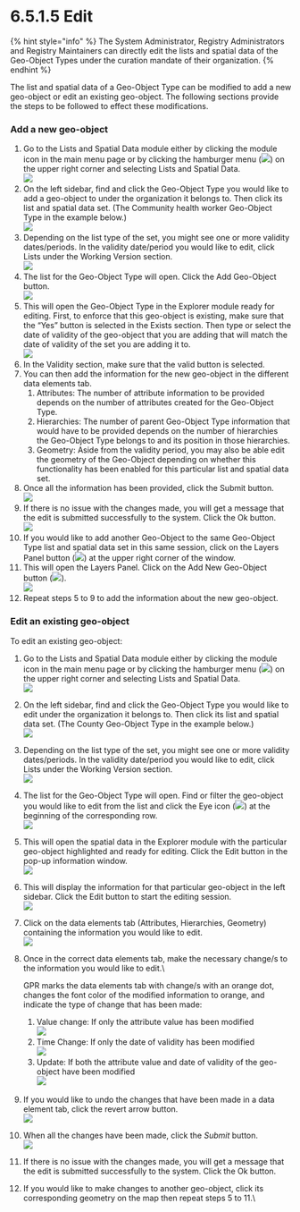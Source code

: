 # 6.5.1.5 Edit

{% hint style="info" %}
The System Administrator, Registry Administrators and Registry Maintainers can directly edit the lists and spatial data of the Geo-Object Types under the curation mandate of their organization.
{% endhint %}

The list and spatial data of a Geo-Object Type can be modified to add a new geo-object or edit an existing geo-object. The following sections provide the steps to be followed to effect these modifications.

### Add a new geo-object

1. Go to the Lists and Spatial Data module either by clicking the module icon in the main menu page or by clicking the hamburger menu (![](https://lh3.googleusercontent.com/4ieAODNcwrlKZ6iUiZnYlbLGZmQJiEse\_Z8mls7B1vwiKHOfldO3TWH3smxfa1IJQb\_BhxM7c6iTe--Wm0sPvlovt4jp-DaoMkTqq5MNslg-imIrXqyoa3A3Fnq-Ct\_7AAaQzW-xMCIbev1kGSUU8xN5v8iFIayG4z8c4H78mU80Ms6J\_4PBB1ghQw)) on the upper right corner and selecting Lists and Spatial Data.\
   ![](<../../../../../.gitbook/assets/image (19) (1) (1).png>)
2. On the left sidebar, find and click the Geo-Object Type you would like to add a geo-object to under the organization it belongs to. Then click its list and spatial data set. (The Community health worker Geo-Object Type in the example below.)\
   ![](<../../../../../.gitbook/assets/image (31).png>)
3. Depending on the list type of the set, you might see one or more validity dates/periods. In the validity date/period you would like to edit, click Lists under the Working Version section.\
   ![](<../../../../../.gitbook/assets/image (1) (2).png>)
4. The list for the Geo-Object Type will open. Click the Add Geo-Object button.\
   ![](<../../../../../.gitbook/assets/image (11) (1).png>)
5. This will open the Geo-Object Type in the Explorer module ready for editing. First, to enforce that this geo-object is existing, make sure that the “Yes” button is selected in the Exists section. Then type or select the date of validity of the geo-object that you are adding that will match the date of validity of the set you are adding it to.\
   ![](<../../../../../.gitbook/assets/image (12) (1).png>)
6. In the Validity section, make sure that the valid button is selected.
7. You can then add the information for the new geo-object in the different data elements tab.
   1. Attributes: The number of attribute information to be provided depends on the number of attributes created for the Geo-Object Type.
   2. Hierarchies: The number of parent Geo-Object Type information that would have to be provided depends on the number of hierarchies the Geo-Object Type belongs to and its position in those hierarchies.
   3. Geometry: Aside from the validity period, you may also be able edit the geometry of the Geo-Object depending on whether this functionality has been enabled for this particular list and spatial data set.
8. Once all the information has been provided, click the Submit button.\
   ![](<../../../../../.gitbook/assets/image (19) (1).png>)
9. If there is no issue with the changes made, you will get a message that the edit is submitted successfully to the system. Click the Ok button.\
   ![](<../../../../../.gitbook/assets/image (14) (3).png>)
10. If you would like to add another Geo-Object to the same Geo-Object Type list and spatial data set in this same session, click on the Layers Panel button (![](https://lh3.googleusercontent.com/GS9dmxAt4iKNmCZojlF7\_yTYOS4zveB\_nkoY5i\_PYZ4ZmZ0YCXrNowfKD74yKfbff3dB5Og1LES2C8DM75ngqAjgGa7RhPfcAw4PJpeipayjKFuRw1JCqk96-uuOZ2MZv0eUDxx1I64WaUREHJ7I\_LkFh5VLGQXheepM7kUfCQVASxLajpdU7\_WjjA)) at the upper right corner of the window.
11. This will open the Layers Panel. Click on the Add New Geo-Object button (![](https://lh5.googleusercontent.com/Lt0ZdLDMJHY\_Pef6Ru804rIMqkqn05zOYMFa7vK6JoWck36D-\_twoPSHyDz3\_cp5toZkNovIl2rMypgRvk\_\_Mk\_3Hos\_il5BnGAdRYlycfxIOvQg36-VcZHRDineICp6Q5pxzM5NjKQY5g3a1ZLKYOqAH04DBEr37UCznvIWvkuAVuY5\_LLLvJVySQ)).\
    ![](<../../../../../.gitbook/assets/image (4) (1) (3).png>)
12. Repeat steps 5 to 9 to add the information about the new geo-object.

### **Edit an existing geo-object**

To edit an existing geo-object:

1. Go to the Lists and Spatial Data module either by clicking the module icon in the main menu page or by clicking the hamburger menu (![](https://lh3.googleusercontent.com/4ieAODNcwrlKZ6iUiZnYlbLGZmQJiEse\_Z8mls7B1vwiKHOfldO3TWH3smxfa1IJQb\_BhxM7c6iTe--Wm0sPvlovt4jp-DaoMkTqq5MNslg-imIrXqyoa3A3Fnq-Ct\_7AAaQzW-xMCIbev1kGSUU8xN5v8iFIayG4z8c4H78mU80Ms6J\_4PBB1ghQw)) on the upper right corner and selecting Lists and Spatial Data.\
   ![](<../../../../../.gitbook/assets/image (19) (1) (1).png>)
2. On the left sidebar, find and click the Geo-Object Type you would like to edit under the organization it belongs to. Then click its list and spatial data set. (The County Geo-Object Type in the example below.)\
   ![](<../../../../../.gitbook/assets/image (30) (1).png>)
3. Depending on the list type of the set, you might see one or more validity dates/periods. In the validity date/period you would like to edit, click Lists under the Working Version section.\
   ![](<../../../../../.gitbook/assets/image (23) (1).png>)
4. The list for the Geo-Object Type will open. Find or filter the geo-object you would like to edit from the list and click the Eye icon (![](https://lh4.googleusercontent.com/EqUKCHVeChCW9J37GH46HYv9Ymm0miGlBXGf6Job9MB9X2FGGpMDDFPsJlbRFpW-KyFjcSuuJEApZtivwT4r8Bnr76usqZ1IoVkDjoUzvYGc1zJXxS2ZxSq3cka214983-Yg39oTsQiSSTum1wfYH4RX9Jb96umiEPFEhwN0CGHFuYGP0qJECd5FQw)) at the beginning of the corresponding row.\
   ![](<../../../../../.gitbook/assets/image (7) (1).png>)
5. This will open the spatial data in the Explorer module with the particular geo-object highlighted and ready for editing. Click the Edit button in the pop-up information window.\
   ![](https://lh4.googleusercontent.com/89\_IEtd\_xzZUv-HSANnK90H3skG8DsssHC8QJYBya0JAI\_oNVlCw\_LAwnoONaK1TtLveShWMtVS2UkUTfffo9iATCT94YxkKOerFDCaJAFop1y8PjcWd4Wp395lpgIS-4GPFHdXhiXlCD32oNHTy7Yn4xraPtHcL8CBNo2haQPvYzt2fEbD8vGGW1A)
6. This will display the information for that particular geo-object in the left sidebar. Click the Edit button to start the editing session.\
   ![](<../../../../../.gitbook/assets/image (24) (2).png>)
7. Click on the data elements tab (Attributes, Hierarchies, Geometry) containing the information you would like to edit.\
   ![](<../../../../../.gitbook/assets/image (33).png>)
8.  Once in the correct data elements tab, make the necessary change/s to the information you would like to edit.\


    GPR marks the data elements tab with change/s with an orange dot, changes the font color of the modified information to orange, and indicate the type of change that has been made:

    1. Value change: If only the attribute value has been modified\
       ![](<../../../../../.gitbook/assets/image (15) (2).png>)
    2. Time Change: If only the date of validity has been modified\
       ![](<../../../../../.gitbook/assets/image (2) (1).png>)
    3. Update: If both the attribute value and date of validity of the geo-object have been modified\
       ![](<../../../../../.gitbook/assets/image (9).png>)
9. If you would like to undo the changes that have been made in a data element tab, click the revert arrow button.\
   ![](<../../../../../.gitbook/assets/image (26) (2).png>)
10. When all the changes have been made, click the _Submit_ button.\
    ![](<../../../../../.gitbook/assets/image (32).png>)
11. If there is no issue with the changes made, you will get a message that the edit is submitted successfully to the system. Click the Ok button.
12. If you would like to make changes to another geo-object, click its corresponding geometry on the map then repeat steps 5 to 11.\

